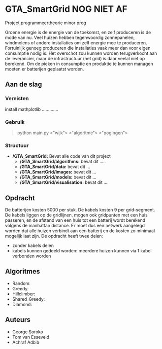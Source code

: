 # GTA_SmartGrid NOG NIET AF

Project programmeertheorie minor prog

Groene energie is de energie van de toekomst, en zelf produceren is de mode van nu. Veel huizen hebben tegenwoordig zonnepanelen, windmolens of andere installaties om zelf energie mee te produceren. Fortuinlijk genoeg produceren die installaties vaak meer dan voor eigen consumptie nodig is. Het overschot zou kunnen worden terugverkocht aan de leverancier, maar de infrastructuur (het grid) is daar veelal niet op berekend. Om de pieken in consumptie en produktie te kunnen managen moeten er batterijen geplaatst worden.

## Aan de slag
### Vereisten
install mathplotlib .............

### Gebruik
>python main.py <"wijk"> <"algoritme"> <"pogingen">

### Structuur
* **/GTA_SmartGrid:** Bevat alle code van dit project
    * **/GTA_SmartGrid/algorithms:** bevat dit .....
    * **/GTA_SmartGrid/data:** bevat dit ...
    * **/GTA_SmartGrid/images:** bevat dit ...
    * **/GTA_SmartGrid/models:** bevat dit ...
    * **/GTA_SmartGrid/visualisation:** bevat dit ...


## Opdracht

De batterijen kosten 5000 per stuk. De kabels kosten 9 per grid-segment. De kabels liggen op de gridlijnen, mogen ook gridpunten met een huis passeren, en de afstand van een huis tot een batterij wordt berekend volgens de manhattan distance.
Er moet dus een netwerk aangelegd worden dat alle huizen verbindt aan een batterij en de kosten zo minimaal mogelijk laat zijn.
De opdracht heeft twee delen:
* zonder kabels delen
* kabels kunnen gedeeld worden: meerdere huizen kunnen via 1 kabel verbonden worden

## Algoritmes

* Random:
* Greedy:
* Hillclimber:
* Shared_Greedy:
* Diamond:

## Auteurs

* George Soroko
* Tom van Esseveld
* Achraf Adbib